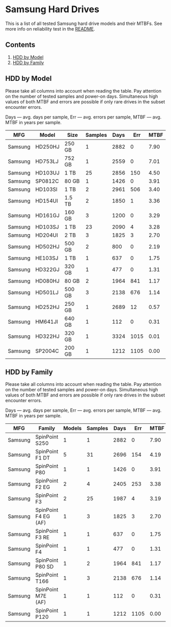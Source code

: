 Samsung Hard Drives
===================

This is a list of all tested Samsung hard drive models and their MTBFs. See more
info on reliability test in the [README](https://github.com/linuxhw/EnterpriseDrive).

Contents
--------

1. [ HDD by Model  ](#hdd-by-model)
2. [ HDD by Family ](#hdd-by-family)

HDD by Model
------------

Please take all columns into account when reading the table. Pay attention on the
number of tested samples and power-on days. Simultaneous high values of both MTBF
and errors are possible if only rare drives in the subset encounter errors.

Days — avg. days per sample,
Err  — avg. errors per sample,
MTBF — avg. MTBF in years per sample.

| MFG       | Model              | Size   | Samples | Days  | Err   | MTBF   |
|-----------|--------------------|--------|---------|-------|-------|--------|
| Samsung   | HD250HJ            | 250 GB | 1       | 2882  | 0     | 7.90   |
| Samsung   | HD753LJ            | 752 GB | 1       | 2559  | 0     | 7.01   |
| Samsung   | HD103UJ            | 1 TB   | 25      | 2856  | 150   | 4.50   |
| Samsung   | SP0812C            | 80 GB  | 1       | 1426  | 0     | 3.91   |
| Samsung   | HD103SI            | 1 TB   | 2       | 2961  | 506   | 3.40   |
| Samsung   | HD154UI            | 1.5 TB | 2       | 1850  | 1     | 3.36   |
| Samsung   | HD161GJ            | 160 GB | 3       | 1200  | 0     | 3.29   |
| Samsung   | HD103SJ            | 1 TB   | 23      | 2090  | 4     | 3.28   |
| Samsung   | HD204UI            | 2 TB   | 3       | 1825  | 3     | 2.70   |
| Samsung   | HD502HJ            | 500 GB | 2       | 800   | 0     | 2.19   |
| Samsung   | HE103SJ            | 1 TB   | 1       | 637   | 0     | 1.75   |
| Samsung   | HD322GJ            | 320 GB | 1       | 477   | 0     | 1.31   |
| Samsung   | HD080HJ            | 80 GB  | 2       | 1964  | 841   | 1.17   |
| Samsung   | HD501LJ            | 500 GB | 3       | 2138  | 676   | 1.14   |
| Samsung   | HD252HJ            | 250 GB | 1       | 2689  | 12    | 0.57   |
| Samsung   | HM641JI            | 640 GB | 1       | 112   | 0     | 0.31   |
| Samsung   | HD322HJ            | 320 GB | 1       | 3324  | 1015  | 0.01   |
| Samsung   | SP2004C            | 200 GB | 1       | 1212  | 1105  | 0.00   |

HDD by Family
-------------

Please take all columns into account when reading the table. Pay attention on the
number of tested samples and power-on days. Simultaneous high values of both MTBF
and errors are possible if only rare drives in the subset encounter errors.

Days — avg. days per sample,
Err  — avg. errors per sample,
MTBF — avg. MTBF in years per sample.

| MFG       | Family                 | Models | Samples | Days  | Err   | MTBF   |
|-----------|------------------------|--------|---------|-------|-------|--------|
| Samsung   | SpinPoint S250         | 1      | 1       | 2882  | 0     | 7.90   |
| Samsung   | SpinPoint F1 DT        | 5      | 31      | 2696  | 154   | 4.19   |
| Samsung   | SpinPoint P80          | 1      | 1       | 1426  | 0     | 3.91   |
| Samsung   | SpinPoint F2 EG        | 2      | 4       | 2405  | 253   | 3.38   |
| Samsung   | SpinPoint F3           | 2      | 25      | 1987  | 4     | 3.19   |
| Samsung   | SpinPoint F4 EG (AF)   | 1      | 3       | 1825  | 3     | 2.70   |
| Samsung   | SpinPoint F3 RE        | 1      | 1       | 637   | 0     | 1.75   |
| Samsung   | SpinPoint F4           | 1      | 1       | 477   | 0     | 1.31   |
| Samsung   | SpinPoint P80 SD       | 1      | 2       | 1964  | 841   | 1.17   |
| Samsung   | SpinPoint T166         | 1      | 3       | 2138  | 676   | 1.14   |
| Samsung   | SpinPoint M7E (AF)     | 1      | 1       | 112   | 0     | 0.31   |
| Samsung   | SpinPoint P120         | 1      | 1       | 1212  | 1105  | 0.00   |
